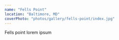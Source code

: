 ```yaml
---
name: "Fells Point"
location: "Baltimore, MD"
coverPhoto: "photos/gallery/fells-point/index.jpg"
---
```


Fells point lorem ipsum
